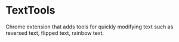 TextTools
=========

Chrome extension that adds tools for quickly modifying text such as reversed text, flipped text, rainbow text.
